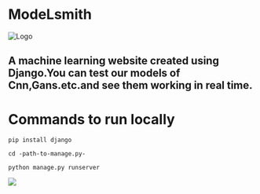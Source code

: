 # ModeLsmith
![Logo](http://modelsmith.info/media/home/logo.png)
## A machine learning website created using Django.You can test our models of Cnn,Gans.etc.and see them working in real time. 

# Commands to run locally
```
pip install django

```
```
cd -path-to-manage.py-

```
```
python manage.py runserver

```
![](http://modelsmith.info/media/home/gan-all.gif)

